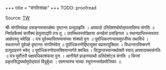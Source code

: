 +++
title = "संगतिसंग्रहः"
+++
TODO: proofread

Source: [TW](https://archive.org/details/WUoh_brahmasutra-sri-bhashya-of-shri-bhagavad-ramanujacharya-with-sruta-prakasika-com/page/40/mode/1up)


श्रीः संगतिसंग्रहः
प्रसङ्गावसराक्षेषाः दृष्टान्तः प्रत्युदाहृतिः । अपवादो ऽतिदेशश्चोपोद्घातादिश्च संगतिः ॥ निर्वाहकैक्यं कार्यैक्यं हेतुत्वाद्यपि तत्र तु । उपस्थितस्योपेक्षाया अनर्हत्वं प्रसङ्गिता ॥ स्थानप्राप्तिस्त्ववसरः आक्षेपस्तु भवेदिह । यत्र पूर्वस्थापितस्यासंभवः शंक्यते पुनः ॥ पूर्वाधिकरणन्यायमुपजीव्य तथाविधे । स्थलान्तरे पूर्वपक्षे दृष्टान्तः संगतिर्भवेत् ॥ पूर्वाधिकरणोद्दिष्टयुक्त यप्रसरयुक्तितः । विधान्तराविष्करणे प्रत्युदाहरणं भवेत् ॥ पूर्वाधिकरणोपात्तविषयान्तर्गते क्वचित् । सिद्धान्तस्यान्यथोक्तौ स्यात् अपवादाख्यसंगतिः ॥ यत्र पूर्वोत्तरौ पक्षावधिकाशंकया पुनः । आनीयेते प्राङ्नयस्थौ अतिदेशोऽत्र संगतिः ॥ चिन्तां प्रकृतसिद्ध्यर्थामुपोद्घातं विदुर्बुधाः । एवमन्याश्च भाव्याः स्युरानन्तर्यप्रयोजिकाः ॥ 